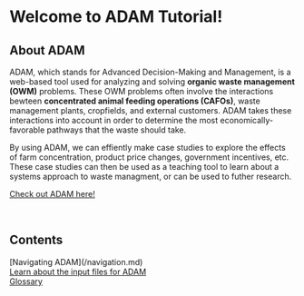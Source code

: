 <h1>Welcome to ADAM Tutorial!</h1>
<h2>About ADAM</h2>
<p>
    ADAM, which stands for Advanced Decision-Making and Management, is a web-based tool used for analyzing and solving <b>organic waste management (OWM)</b> problems. These OWM problems often involve the interactions bewteen <b>concentrated animal feeding operations (CAFOs)</b>, waste management plants, cropfields, and external customers. ADAM takes these interactions into account in order to determine the most economically-favorable pathways that the waste should take.
</p> 
<p>
By using ADAM, we can effiently make case studies to explore the effects of farm concentration, product price changes, government incentives, etc. These case studies can then be used as a teaching tool to learn about a systems approach to waste managment, or can be used to futher research. 
</p>
<p><a href="http://54.208.179.171:8000/">Check out ADAM here!</a></p>

<br>
<h2>Contents</h2>
[Navigating ADAM](/navigation.md)
<br>
<a href="/ADAM_Tutorial/input_files.html">Learn about the input files for ADAM</a>
<br>
<a href="/ADAM_Tutorial/glossary.html">Glossary</a>





